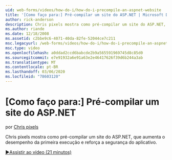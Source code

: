 ```yaml
---
uid: web-forms/videos/how-do-i/how-do-i-precompile-an-aspnet-website
title: '[Como faço para:] Pré-compilar um site do ASP.NET | Microsoft Docs'
author: rick-anderson
description: Chris pixels mostra como pré-compilar um site do ASP.NET, que aumenta o desempenho da primeira execução e reforça a segurança do aplicativo.
ms.author: riande
ms.date: 12/18/2008
ms.assetid: c2bbe9c6-4071-40da-82fe-52044ce7c211
msc.legacyurl: /web-forms/videos/how-do-i/how-do-i-precompile-an-aspnet-website
msc.type: video
ms.openlocfilehash: a0ddad2ccd6babcde2b9a565591969745d8c85d0
ms.sourcegitcommit: e7e91932a6e91a63e2e46417626f39d6b244a3ab
ms.translationtype: MT
ms.contentlocale: pt-BR
ms.lasthandoff: 03/06/2020
ms.locfileid: "78603120"
---
```

# <a name="how-do-i-precompile-an-aspnet-website"></a>[Como faço para:] Pré-compilar um site do ASP.NET

por [Chris pixels](https://twitter.com/chrispels)

Chris pixels mostra como pré-compilar um site do ASP.NET, que aumenta o desempenho da primeira execução e reforça a segurança do aplicativo.

[&#9654;Assistir ao vídeo (21 minutos)](https://channel9.msdn.com/Blogs/ASP-NET-Site-Videos/how-do-i-precompile-an-aspnet-website)
